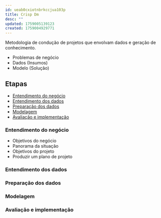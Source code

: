 ```yaml
---
id: ueab0cxiotnbrkccjua103p
title: Crisp Dm
desc: ""
updated: 1759005139123
created: 1759004929771
---
```


Metodologia de condução de projetos que envolvam dados e geração de conhecimento.

- Problemas de negócio
- Dados (Insumos)
- Modelo (Solução)

## Etapas

- [Entendimento do negócio](#entendimento-do-negócio)
- [Entendimento dos dados](entendimento-dos-dados)
- [Preparação dos dados](#preparação-dos-dados)
- [Modelagem](#modelagem)
- [Avaliação e implementação](avaliação-e-implementação)

### Entendimento do negócio

- Objetivos do negócio
- Panorama da situação
- Objetivos do projeto
- Produzir um plano de projeto

### Entendimento dos dados

### Preparação dos dados

### Modelagem

### Avaliação e implementação
